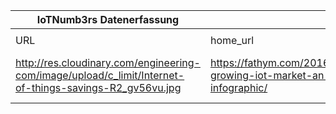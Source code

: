 |IoTNumb3rs Datenerfassung|||||||||||
| ---- | ---- | ---- | ---- | ---- | ---- | ---- | ---- | ---- | ---- | ---- |
||||||||||||
|URL|home_url|filename|device_class|device_count|market_class|market_volume|prognosis_year|publication_year|authorship_class|Dropbox folder|
|http://res.cloudinary.com/engineering-com/image/upload/c_limit/Internet-of-things-savings-R2_gv56vu.jpg|https://fathym.com/2016/04/the-growing-iot-market-an-infographic/|file12_Internet-of-things-savings-R2_gv56vu.jpg|||value industrial IoT|1.42E+13|2030|2016|company|MariaMarg/20190102-1800|
